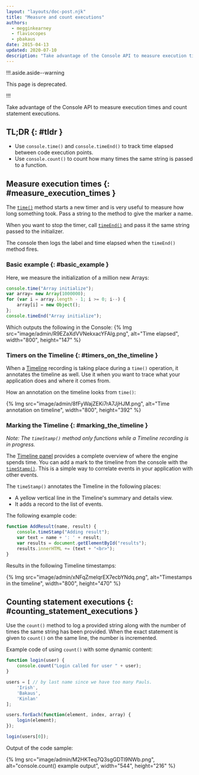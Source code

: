 ```yaml
---
layout: "layouts/doc-post.njk"
title: "Measure and count executions"
authors:
  - megginkearney
  - flaviocopes
  - pbakaus
date: 2015-04-13
updated: 2020-07-10
description: "Take advantage of the Console API to measure execution times and count statement executions."
---
```


!!!.aside.aside--warning

This page is deprecated.

!!!

Take advantage of the Console API to measure execution times and count statement executions.

## TL;DR {: #tldr }

- Use `console.time()` and `console.timeEnd()` to track time elapsed between code execution points.
- Use `console.count()` to count how many times the same string is passed to a function.

## Measure execution times {: #measure_execution_times }

The [`time()`][1] method starts a new timer and is very useful to measure how long something took.
Pass a string to the method to give the marker a name.

When you want to stop the timer, call [`timeEnd()`][2] and pass it the same string passed to the
initializer.

The console then logs the label and time elapsed when the `timeEnd()` method fires.

### Basic example {: #basic_example }

Here, we measure the initialization of a million new Arrays:

```js
console.time("Array initialize");
var array= new Array(1000000);
for (var i = array.length - 1; i >= 0; i--) {
    array[i] = new Object();
};
console.timeEnd("Array initialize");
```

Which outputs the following in the Console:
{% Img src="image/admin/R9EZaXdVVNekxacYFAlg.png", alt="Time elapsed", width="800", height="147" %}

### Timers on the Timeline {: #timers_on_the_timeline }

When a [Timeline][3] recording is taking place during a `time()` operation, it annotates the
timeline as well. Use it when you want to trace what your application does and where it comes from.

How an annotation on the timeline looks from `time()`:

{% Img src="image/admin/8fFyWajZEKi7rA7JjHJM.png", alt="Time annotation on timeline", width="800", height="392" %}

### Marking the Timeline {: #marking_the_timeline }

_Note: The `timeStamp()` method only functions while a Timeline recording is in progress._

The [Timeline panel][4] provides a complete overview of where the engine spends time. You can add a
mark to the timeline from the console with the [`timeStamp()`][5]. This is a simple way to correlate
events in your application with other events.

The `timeStamp()` annotates the Timeline in the following places:

- A yellow vertical line in the Timeline's summary and details view.
- It adds a record to the list of events.

The following example code:

```js
function AddResult(name, result) {
    console.timeStamp("Adding result");
    var text = name + ': ' + result;
    var results = document.getElementById("results");
    results.innerHTML += (text + "<br>");
}
```

Results in the following Timeline timestamps:

{% Img src="image/admin/xNFqZmelqrEX7ecbYNdq.png", alt="Timestamps in the timeline", width="800", height="470" %}

## Counting statement executions {: #counting_statement_executions }

Use the `count()` method to log a provided string along with the number of times the same string has
been provided. When the exact statement is given to `count()` on the same line, the number is
incremented.

Example code of using `count()` with some dynamic content:

```js
function login(user) {
    console.count("Login called for user " + user);
}

users = [ // by last name since we have too many Pauls.
    'Irish',
    'Bakaus',
    'Kinlan'
];

users.forEach(function(element, index, array) {
    login(element);
});

login(users[0]);
```

Output of the code sample:

{% Img src="image/admin/M2HKTeq7Q3sgGDTl9NWb.png", alt="console.count() example output", width="544", height="216" %}

[1]:
  https://developers.google.com/web/tools/chrome-devtools/console/console-reference#consoletimelabel
[2]:
  https://developers.google.com/web/tools/chrome-devtools/console/console-reference#consoletimeendlabel
[3]: /web/tools/chrome-devtools/profile/evaluate-performance/timeline-tool
[4]: /web/tools/chrome-devtools/profile/evaluate-performance/timeline-tool
[5]:
  https://developers.google.com/web/tools/chrome-devtools/console/console-reference#consoletimestamplabel
